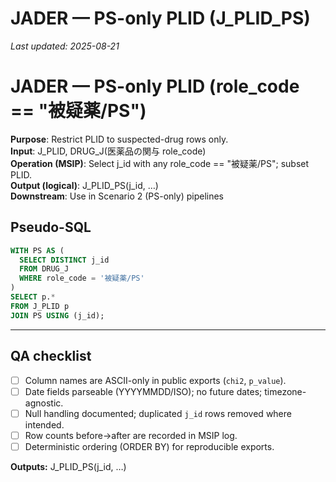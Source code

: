 # JADER — PS-only PLID (J_PLID_PS)

_Last updated: 2025-08-21_

# JADER — PS-only PLID (role_code == "被疑薬/PS")

**Purpose**: Restrict PLID to suspected-drug rows only.  
**Input**: J_PLID, DRUG_J(医薬品の関与 role_code)  
**Operation (MSIP)**: Select j_id with any role_code == "被疑薬/PS"; subset PLID.  
**Output (logical)**: J_PLID_PS(j_id, …)  
**Downstream**: Use in Scenario 2 (PS-only) pipelines

## Pseudo-SQL
```sql
WITH PS AS (
  SELECT DISTINCT j_id
  FROM DRUG_J
  WHERE role_code = '被疑薬/PS'
)
SELECT p.*
FROM J_PLID p
JOIN PS USING (j_id);

```

---
## QA checklist
- [ ] Column names are ASCII-only in public exports (`chi2`, `p_value`).
- [ ] Date fields parseable (YYYYMMDD/ISO); no future dates; timezone-agnostic.
- [ ] Null handling documented; duplicated `j_id` rows removed where intended.
- [ ] Row counts before→after are recorded in MSIP log.
- [ ] Deterministic ordering (ORDER BY) for reproducible exports.

**Outputs:** J_PLID_PS(j_id, …)
